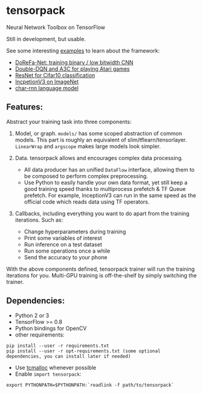 # tensorpack
Neural Network Toolbox on TensorFlow

Still in development, but usable.

See some interesting [examples](examples) to learn about the framework:

+ [DoReFa-Net: training binary / low bitwidth CNN](examples/DoReFa-Net)
+ [Double-DQN and A3C for playing Atari games](examples/Atari2600)
+ [ResNet for Cifar10 classification](examples/ResNet)
+ [IncpetionV3 on ImageNet](examples/Inception/inceptionv3.py)
+ [char-rnn language model](examples/char-rnn)

## Features:

Abstract your training task into three components:

1. Model, or graph. `models/` has some scoped abstraction of common models. This part is roughly an
	 equivalent of slim/tflearn/tensorlayer.
	`LinearWrap` and `argscope` makes large models look simpler.

2. Data. tensorpack allows and encourages complex data processing.

	+ All data producer has an unified `DataFlow` interface, allowing them to be composed to perform complex preprocessing.
	+ Use Python to easily handle your own data format, yet still keep a good training speed thanks to multiprocess prefetch & TF Queue prefetch.
	For example, InceptionV3 can run in the same speed as the official code which reads data using TF operators.

3. Callbacks, including everything you want to do apart from the training iterations. Such as:
	+ Change hyperparameters during training
	+ Print some variables of interest
	+ Run inference on a test dataset
	+ Run some operations once a while
	+ Send the accuracy to your phone

With the above components defined, tensorpack trainer will run the training iterations for you.
Multi-GPU training is off-the-shelf by simply switching the trainer.

## Dependencies:

+ Python 2 or 3
+ TensorFlow >= 0.8
+ Python bindings for OpenCV
+ other requirements:
```
pip install --user -r requirements.txt
pip install --user -r opt-requirements.txt (some optional dependencies, you can install later if needed)
```
+ Use [tcmalloc](http://goog-perftools.sourceforge.net/doc/tcmalloc.html) whenever possible
+ Enable `import tensorpack`:
```
export PYTHONPATH=$PYTHONPATH:`readlink -f path/to/tensorpack`
```
